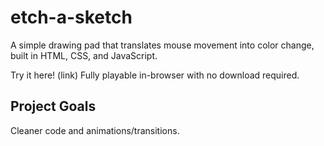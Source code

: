 # etch-a-sketch

A simple drawing pad that translates mouse movement into color change, built in HTML, CSS, and JavaScript.

Try it here! (link) Fully playable in-browser with no download required.

## Project Goals

Cleaner code and animations/transitions.